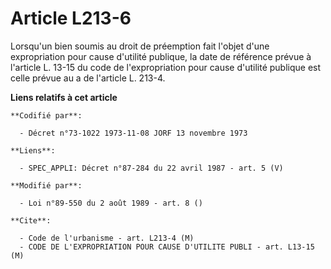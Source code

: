 # Article L213-6

Lorsqu'un bien soumis au droit de préemption fait l'objet d'une expropriation pour cause d'utilité publique, la date de
référence prévue à l'article L. 13-15 du code de l'expropriation pour cause d'utilité publique est celle prévue au a de
l'article L. 213-4.

**Liens relatifs à cet article**

	**Codifié par**:

	  - Décret n°73-1022 1973-11-08 JORF 13 novembre 1973

	**Liens**:

	  - SPEC_APPLI: Décret n°87-284 du 22 avril 1987 - art. 5 (V)

	**Modifié par**:

	  - Loi n°89-550 du 2 août 1989 - art. 8 ()

	**Cite**:

	  - Code de l'urbanisme - art. L213-4 (M)
	  - CODE DE L'EXPROPRIATION POUR CAUSE D'UTILITE PUBLI - art. L13-15 (M)
